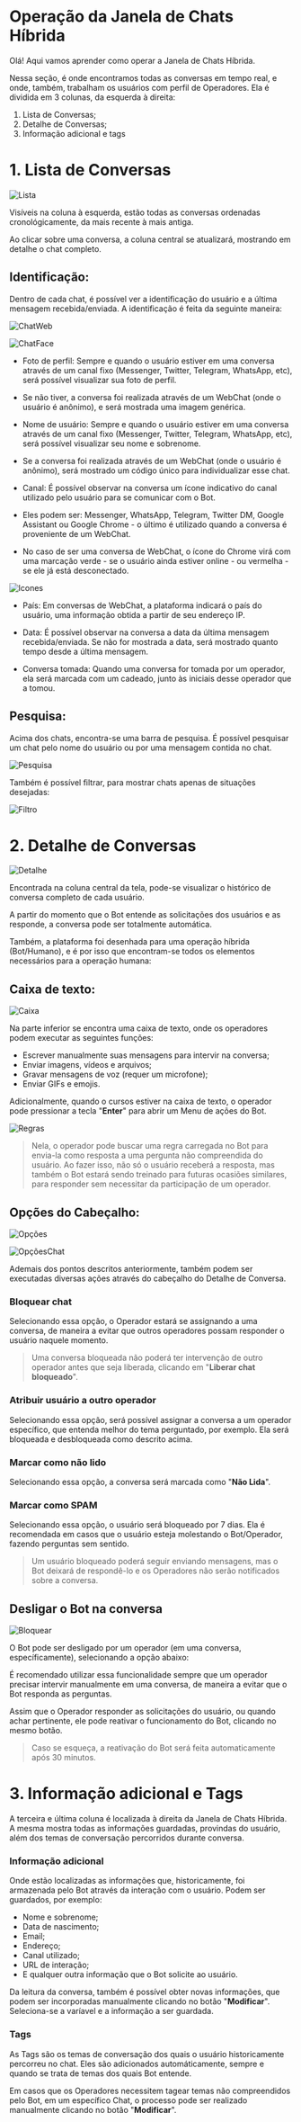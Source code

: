 # Operação da Janela de Chats Híbrida

Olá! Aqui vamos aprender como operar a Janela de Chats Híbrida.

Nessa seção, é onde encontramos todas as conversas em tempo real, e onde, também, trabalham os usuários com perfil de Operadores. Ela é dividida em 3 colunas, da esquerda à direita:

 1. Lista de Conversas;
 2. Detalhe de Conversas;
 3. Informação adicional e tags

# 1. Lista de Conversas

![Lista](https://github.com/botmakeradmin/botmakeradmin.github.io/blob/master/docs/pt/imagens/todoschats.png)
 
Visíveis na coluna à esquerda, estão todas as conversas ordenadas cronológicamente, da mais recente à mais antiga. 

Ao clicar sobre uma conversa, a coluna central se atualizará, mostrando em detalhe o chat completo. 

## Identificação:

Dentro de cada chat, é possível ver a identificação do usuário e a última mensagem recebida/enviada. A identificação é feita da seguinte maneira:

![ChatWeb](https://github.com/botmakeradmin/botmakeradmin.github.io/blob/master/docs/pt/imagens/Chatweb.png)

![ChatFace](https://github.com/botmakeradmin/botmakeradmin.github.io/blob/master/docs/pt/imagens/ChatFace.png)

- Foto de perfil: 
Sempre e quando o usuário estiver em uma conversa através de um canal fixo (Messenger, Twitter, Telegram, WhatsApp, etc), será possível visualizar sua foto de perfil. 

 - Se não tiver, a conversa foi realizada através de um WebChat (onde o usuário é anônimo), e será mostrada uma imagem genérica.

- Nome de usuário:
Sempre e quando o usuário estiver em uma conversa através de um canal fixo (Messenger, Twitter, Telegram, WhatsApp, etc), será possível visualizar seu nome e sobrenome.

 - Se a conversa foi realizada através de um WebChat (onde o usuário é anônimo), será mostrado um código único para individualizar esse chat.

- Canal:
É possível observar na conversa um ícone indicativo do canal utilizado pelo usuário para se comunicar com o Bot. 

 - Eles podem ser: Messenger, WhatsApp, Telegram, Twitter DM, Google Assistant ou Google Chrome - o último é utilizado quando a conversa é proveniente de um WebChat.

 - No caso de ser uma conversa de WebChat, o ícone do Chrome virá com uma marcação verde - se o usuário ainda estiver online - ou vermelha - se ele já está desconectado.
 
![Icones](https://github.com/botmakeradmin/botmakeradmin.github.io/blob/master/docs/pt/imagens/icones.png) 

- País:
Em conversas de WebChat, a plataforma indicará o país do usuário, uma informação obtida a partir de seu endereço IP.

- Data:
É possível observar na conversa a data da última mensagem recebida/enviada. Se não for mostrada a data, será mostrado quanto tempo desde a última mensagem.

- Conversa tomada:
Quando uma conversa for tomada por um operador, ela será marcada com um cadeado, junto às iniciais desse operador que a tomou.

## Pesquisa:
Acima dos chats, encontra-se uma barra de pesquisa. É possível pesquisar um chat pelo nome do usuário ou por uma mensagem contida no chat.

![Pesquisa](https://github.com/botmakeradmin/botmakeradmin.github.io/blob/master/docs/pt/imagens/BuscaChat.png)

Também é possível filtrar, para mostrar chats apenas de situações desejadas:

![Filtro](https://github.com/botmakeradmin/botmakeradmin.github.io/blob/master/docs/pt/imagens/FiltroCHat.png)

# 2. Detalhe de Conversas

![Detalhe](https://github.com/botmakeradmin/botmakeradmin.github.io/blob/master/docs/pt/imagens/Detalhe.png)

Encontrada na coluna central da tela, pode-se visualizar o histórico de conversa completo de cada usuário.

A partir do momento que o Bot entende as solicitações dos usuários e as responde, a conversa pode ser totalmente automática. 

Também, a plataforma foi desenhada para uma operação híbrida (Bot/Humano), e é por isso que encontram-se todos os elementos necessários para a operação humana:

## Caixa de texto:

![Caixa](https://github.com/botmakeradmin/botmakeradmin.github.io/blob/master/docs/pt/imagens/escreverchat.png)

Na parte inferior se encontra uma caixa de texto, onde os operadores podem executar as seguintes funções:

 - Escrever manualmente suas mensagens para intervir na conversa; 
 - Enviar imagens, vídeos e arquivos; 
 - Gravar mensagens de voz (requer um microfone); 
 - Enviar GIFs e emojis.

Adicionalmente, quando o cursos estiver na caixa de texto, o operador pode pressionar a tecla "**Enter**" para abrir um Menu de ações do Bot.

![Regras](https://github.com/botmakeradmin/botmakeradmin.github.io/blob/master/docs/pt/imagens/pesquisaregras.png)

> Nela, o operador pode buscar uma regra carregada no Bot para envia-la como resposta a uma pergunta não compreendida do usuário. Ao fazer isso, não só o usuário receberá a resposta, mas também o Bot estará sendo treinado para futuras ocasiões similares, para responder sem necessitar da participação de um operador.

## Opções do Cabeçalho:

![Opções](https://github.com/botmakeradmin/botmakeradmin.github.io/blob/master/docs/pt/imagens/opcoeschat.png)

![OpçõesChat](https://github.com/botmakeradmin/botmakeradmin.github.io/blob/master/docs/pt/imagens/opcoeschata.png)

Ademais dos pontos descritos anteriormente, também podem ser executadas diversas ações através do cabeçalho do Detalhe de Conversa.

### Bloquear chat

Selecionando essa opção, o Operador estará se assignando a uma conversa, de maneira a evitar que outros operadores possam responder o usuário naquele momento. 

> Uma conversa bloqueada não poderá ter intervenção de outro operador antes que seja liberada, clicando em "**Liberar chat bloqueado**".

### Atribuir usuário a outro operador
Selecionando essa opção, será possível assignar a conversa a um operador específico, que entenda melhor do tema perguntado, por exemplo. Ela será bloqueada e desbloqueada como descrito acima.

### Marcar como não lido
Selecionando essa opção, a conversa será marcada como "**Não Lida**".

### Marcar como SPAM
Selecionando essa opção, o usuário será bloqueado por 7 dias. Ela é recomendada em casos que o usuário esteja molestando o Bot/Operador, fazendo perguntas sem sentido. 

> Um usuário bloqueado poderá seguir enviando mensagens, mas o Bot deixará de respondê-lo e os Operadores não serão notificados sobre a conversa.

## Desligar o Bot na conversa

![Bloquear](https://github.com/botmakeradmin/botmakeradmin.github.io/blob/master/docs/pt/imagens/desativarbot.png)

O Bot pode ser desligado por um operador (em uma conversa, específicamente), selecionando a opção abaixo:

É recomendado utilizar essa funcionalidade sempre que um operador precisar intervir manualmente em uma conversa, de maneira a evitar que o Bot responda as perguntas.

Assim que o Operador responder as solicitações do usuário, ou quando achar pertinente, ele pode reativar o funcionamento do Bot, clicando no mesmo botão. 

> Caso se esqueça, a reativação do Bot será feita automaticamente após 30 minutos.

# 3. Informação adicional e Tags
A terceira e última coluna é localizada à direita da Janela de Chats Híbrida. A mesma mostra todas as informações guardadas, provindas do usuário, além dos temas de conversação percorridos durante conversa.

### Informação adicional

Onde estão localizadas as informações que, historicamente, foi armazenada pelo Bot através da interação com o usuário. Podem ser guardados, por exemplo: 

- Nome e sobrenome; 
- Data de nascimento;
- Email;
- Endereço;
- Canal utilizado;
- URL de interação;
- E qualquer outra informação que o Bot solicite ao usuário.

Da leitura da conversa, também é possível obter novas informações, que podem ser incorporadas manualmente clicando no botão "**Modificar**". Seleciona-se a varíavel e a informação a ser guardada.

### Tags
As Tags são os temas de conversação dos quais o usuário historicamente percorreu no chat. Eles são adicionados automáticamente, sempre e quando se trata de temas dos quais Bot entende.

Em casos que os Operadores necessitem tagear temas não compreendidos pelo Bot, em um específico Chat, o processo pode ser realizado manualmente clicando no botão "**Modificar**".


<!--stackedit_data:
eyJoaXN0b3J5IjpbLTIwODUyNjMyOCwtMTI4NDMxMTY5NSwtNz
UwMDIxODY1LC0yMjY0OTIzMDcsLTI0MjA0MjIyNiwtMTAxODg3
NjY0NywxMDM1NDc0NDY3LDIxMDQzNDQ0MTMsMTkyMjQzOTk2NC
wtMTMyNjk1OTc0OCwxNjc1NTcxMTg1LC0xNjkwOTQyNjk3LC0x
NzkxODg5MjI2XX0=
-->
